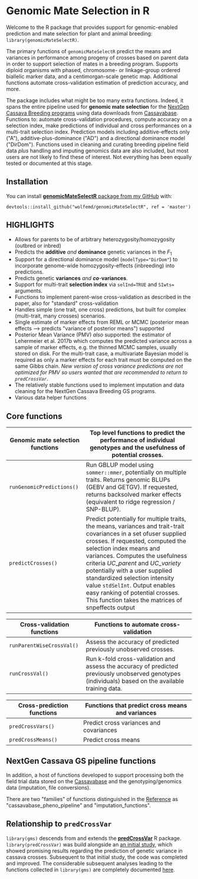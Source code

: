 # Genomic Mate Selection in R

<!-- badges: start -->

<!-- badges: end -->

Welcome to the R package that provides support for genomic-enabled prediction and mate selection for plant and animal breeding: `library(genomicMateSelectR)`.

The primary functions of `genomicMateSelectR` predict the means and variances in performance among progeny of crosses based on parent data in order to support selection of mates in a breeding program. Supports diploid organisms with phased, chromosome- or linkage-group ordered biallelic marker data, and a centimorgan-scale genetic map. Additional functions automate cross-validation estimation of prediction accuracy, and more.

The package includes what might be too many extra functions. Indeed, it spans the entire pipeline used for **genomic mate selection** for the [NextGen Cassava Breeding programs](https://www.nextgencassava.org/) using data downloads from [Cassavabase](https://www.cassavabase.org). Functions to: automate cross-validation procedures, compute accuracy on a selection index, make predictions of individual and cross performances on a multi-trait selection index. Prediction models including additive-effects only ("A"), additive-plus-dominance ("AD") and a directional dominance model ("DirDom"). Functions used in cleaning and curating breeding pipeline field data *plus* handling and imputing genomics data are also included, but most users are not likely to find these of interest. Not everything has been equally tested or documented at this stage.

## Installation

You can install [**genomicMateSelectR** package from my GitHub](https://www.github.com/wolfemd/) with:

``` {.r}
devtools::install_github("wolfemd/genomicMateSelectR", ref = 'master') 
```

## HIGHLIGHTS

-   Allows for parents to be of arbitrary heterozygosity/homozygosity (outbred or inbred)
-   Predicts the **additive** *and* **dominance** genetic variances in the $F_1$
-   Support for a directional dominance model (`modelType="DirDom"`) to incorporate genome-wide homozygosity-effects (inbreeding) into predictions.
-   Predicts genetic **variances** *and* ***co***-**variances**.
-   Support for multi-trait **selection index** via `selInd=TRUE` and `SIwts=` arguments.
-   Functions to implement parent-wise cross-validation as described in the paper, also for "standard" cross-validation
-   Handles simple (one trait, one cross) predictions, but built for complex (multi-trait, many crosses) scenarios.
-   Single estimate of marker effects from REML or MCMC (posterior mean effects --\> predicts "variance of posterior means") supported
-   Posterior Mean Variance (PMV) *also* supported: the estimator of Lehermeier et al. 2017b which computes the predicted variance across a sample of marker effects, e.g. the thinned MCMC samples, usually stored on disk. For the multi-trait case, a multivariate Bayesian model is required as only a marker effects for each trait must be computed on the same Gibbs chain. *New version of cross variance predictions are not optimized for PMV so users wanted that are recommended to return to `predCrossVar`*.
-   The relatively stable functions used to implement imputation and data cleaning for the NextGen Cassava Breeding GS programs.
-   Various data helper functions

## Core functions

| **Genomic mate selection functions** | Top level functions to predict the performance of individual genotypes and the usefulness of potential crosses.                                                                                                                                                                                                                                                                                                                                                                                                 |
|----------------------------------|--------------------------------------------------------------------------------------------------------------------------------------------------------------------------------------------------------------------------------------------------------------------------------------------------------------------------------------------------------------------------------------------------------------------------------------------------------------|
| `runGenomicPredictions()`        | Run GBLUP model using `sommer::mmer`, potentially on multiple traits. Returns genomic BLUPs (GEBV and GETGV). If requested, returns backsolved marker effects (equivalent to ridge regression / SNP-BLUP).                                                                                                                                                                                                                                                   |
| `predictCrosses()`               | Predict potentially for multiple traits, the means, variances and trait-trait covariances in a set ofuser supplied crosses. If requested, computed the selection index means and variances. Computes the usefulness criteria $UC\_{parent}$ and $UC\_{variety}$ potentially with a user supplied standardized selection intensity value `stdSelInt`. Output enables easy ranking of potential crosses. This function takes the matrices of snpeffects output |

| **Cross-validation functions** | Functions to automate cross-validation                                                                                                               |
|--------------------------------|------------------------------------------------------------------------------------------------------------------------------------------------------|
| `runParentWiseCrossVal()`      | Assess the accuracy of predicted previously unobserved crosses.                                                                                      |
| `runCrossVal()`                | Run k-fold cross-validation and assess the accuracy of predicted previously unobserved genotypes (individuals) based on the available training data. |


| **Cross-prediction functions** | Functions that predict cross means and variances |
|------------------------------|--------------------------------------------------|
| `predCrossVars()`            | Predict cross variances and covariances                                                 |
| `predCrossMeans()`           | Predict cross means                                                  |

## NextGen Cassava GS pipeline functions

In addition, a host of functions developed to support processing both the field trial data stored on the [Cassavabase](https://www.cassavabase.org/) and the genotyping/genomics data (imputation, file conversions). 

There are two "families" of functions distinguished in the [Reference](reference/index.html) as "cassavabase_pheno_pipeline" and "imputation_functions".

## Relationship to `predCrossVar`

`library(gms)` descends from and extends the [**predCrossVar**](https://wolfemd.github.io/predCrossVar/) R package. `library(predCrossVar)` was build alongside an [an initial study](https://www.biorxiv.org/content/10.1101/2021.01.05.425443v1), which showed promising results regarding the prediction of genetic variance in cassava crosses. Subsequent to that initial study, the code was completed and improved. The considerable subsequent analyses leading to the functions collected in `library(gms)` are completely documented [here](https://wolfemd.github.io/implementGMSinCassava/).
